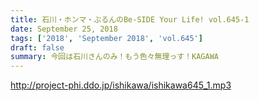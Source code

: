 ```yaml
---
title: 石川・ホンマ・ぶるんのBe-SIDE Your Life! vol.645-1
date: September 25, 2018
tags: ['2018', 'September 2018', 'vol.645']
draft: false
summary: 今回は石川さんのみ！もう色々無理っす！KAGAWA
---
```


http://project-phi.ddo.jp/ishikawa/ishikawa645_1.mp3

